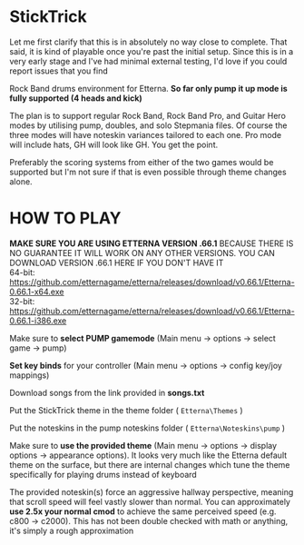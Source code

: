 # StickTrick
Let me first clarify that this is in absolutely no way close to complete. That said, it is kind of playable once you're past the initial setup. Since this is in a very early stage and I've had minimal external testing, I'd love if you could report issues that you find

Rock Band drums environment for Etterna. **So far only pump it up mode is fully supported (4 heads and kick)**

The plan is to support regular Rock Band, Rock Band Pro, and Guitar Hero modes by utilising pump, doubles, and solo Stepmania files. Of course the three modes will have noteskin variances tailored to each one. Pro mode will include hats, GH will look like GH. You get the point.

Preferably the scoring systems from either of the two games would be supported but I'm not sure if that is even possible through theme changes alone.


# HOW TO PLAY

**MAKE SURE YOU ARE USING ETTERNA VERSION .66.1** BECAUSE THERE IS NO GUARANTEE IT WILL WORK ON ANY OTHER VERSIONS. YOU CAN DOWNLOAD VERSION .66.1 HERE IF YOU DON'T HAVE IT<br/>
64-bit: https://github.com/etternagame/etterna/releases/download/v0.66.1/Etterna-0.66.1-x64.exe<br/>
32-bit: https://github.com/etternagame/etterna/releases/download/v0.66.1/Etterna-0.66.1-i386.exe<br/>

Make sure to **select PUMP gamemode** (Main menu -> options -> select game -> pump)

**Set key binds** for your controller (Main menu -> options -> config key/joy mappings)

Download songs from the link provided in **songs.txt**

Put the StickTrick theme in the theme folder ( `Etterna\Themes` )

Put the noteskins in the pump noteskins folder ( `Etterna\Noteskins\pump` )

Make sure to **use the provided theme** (Main menu -> options -> display options -> appearance options). It looks very much like the Etterna default theme on the surface, but there are internal changes which tune the theme specifically for playing drums instead of keyboard

The provided noteskin(s) force an aggressive hallway perspective, meaning that scroll speed will feel vastly slower than normal. You can approximately **use 2.5x your normal cmod** to achieve the same perceived speed (e.g. c800 -> c2000). This has not been double checked with math or anything, it's simply a rough approximation
